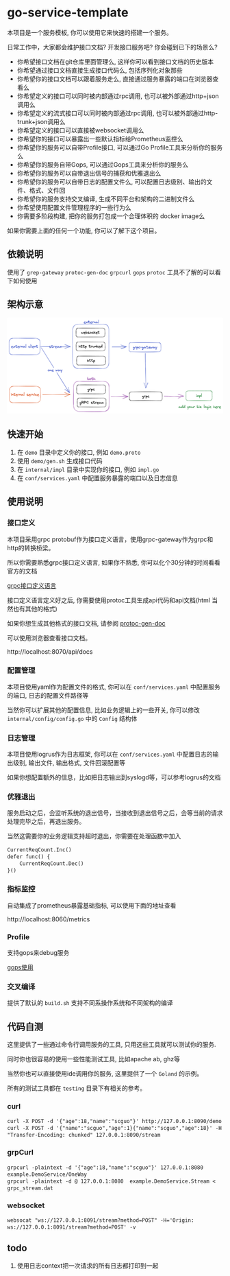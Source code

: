 # go-service-template

本项目是一个服务模板, 你可以使用它来快速的搭建一个服务。

日常工作中，大家都会维护接口文档? 开发接口服务吧? 你会碰到已下的场景么?

* 你希望接口文档在git仓库里面管理么, 这样你可以看到接口文档的历史版本
* 你希望通过接口文档直接生成接口代码么, 包括序列化对象那些
* 你希望你的接口文档可以跟着服务走么, 直接通过服务暴露的端口在浏览器查看么
* 你希望定义的接口可以同时被内部通过rpc调用, 也可以被外部通过http+json调用么
* 你希望定义的流式接口可以同时被内部通过rpc调用, 也可以被外部通过http-trunk+json调用么
* 你希望定义的接口可以直接被websocket调用么
* 你希望你的接口可以暴露出一些默认指标给Prometheus监控么
* 你希望你的服务可以自带Profile接口, 可以通过Go Profile工具来分析你的服务么
* 你希望你的服务自带Gops, 可以通过Gops工具来分析你的服务么
* 你希望你的服务可以自带退出信号的捕获和优雅退出么
* 你希望你的服务可以自带日志的配置文件么, 可以配置日志级别、输出的文件、格式、文件回
* 你希望你的服务支持交叉编译, 生成不同平台和架构的二进制文件么
* 你希望使用配置文件管理程序的一些行为么
* 你需要多阶段构建, 把你的服务打包成一个合理体积的 docker image么

如果你需要上面的任何一个功能, 你可以了解下这个项目。

## 依赖说明

使用了 `grep-gateway` `protoc-gen-doc` `grpcurl` `gops` `protoc` 工具不了解的可以看下如何使用

## 架构示意

![架构示意](./docs/arch.png)

## 快速开始

1. 在 `demo` 目录中定义你的接口, 例如 `demo.proto`
2. 使用 `demo/gen.sh` 生成接口代码
3. 在 `internal/impl` 目录中实现你的接口, 例如 `impl.go`
4. 在 `conf/services.yaml` 中配置服务暴露的端口以及日志信息

## 使用说明

### 接口定义

本项目采用grpc protobuf作为接口定义语言，使用grpc-gateway作为grpc和http的转换桥梁。

所以你需要熟悉grpc接口定义语言, 如果你不熟悉, 你可以化个30分钟的时间看看官方的文档

[grpc接口定义语言](https://developers.google.com/protocol-buffers/docs/proto3)

接口定义语言定义好之后, 你需要使用protoc工具生成api代码和api文档(html 当然也有其他的格式)

如果你想生成其他格式的接口文档, 请参阅 [protoc-gen-doc](https://github.com/pseudomuto/protoc-gen-doc)

可以使用浏览器查看接口文档。

http://localhost:8070/api/docs

### 配置管理

本项目使用yaml作为配置文件的格式, 你可以在 `conf/services.yaml` 中配置服务的端口, 日志的配置文件路径等

当然你可以扩展其他的配置信息, 比如业务逻辑上的一些开关, 你可以修改 `internal/config/config.go` 中的 `Config` 结构体

### 日志管理

本项目使用logrus作为日志框架, 你可以在 `conf/services.yaml` 中配置日志的输出级别, 输出文件, 输出格式, 文件回滚配置等

如果你想配置额外的信息，比如把日志输出到syslogd等，可以参考logrus的文档

### 优雅退出

服务启动之后，会监听系统的退出信号，当接收到退出信号之后，会等当前的请求处理完毕之后，再退出服务。

当然这需要你的业务逻辑支持超时退出，你需要在处理函数中加入
    
```
CurrentReqCount.Inc()
defer func() {
    CurrentReqCount.Dec()
}()
```

### 指标监控

自动集成了prometheus暴露基础指标, 可以使用下面的地址查看

http://localhost:8060/metrics

### Profile

支持gops来debug服务

[gops使用](https://github.com/google/gops)

### 交叉编译

提供了默认的 `build.sh` 支持不同系操作系统和不同架构的编译

## 代码自测

这里提供了一些通过命令行调用服务的工具, 只用这些工具就可以测试你的服务.

同时你也很容易的使用一些性能测试工具, 比如apache ab, ghz等

当然你也可以直接使用ide调用你的服务, 这里提供了一个 `Goland` 的示例。

所有的测试工具都在 `testing` 目录下有相关的参考。

### curl

```shell
curl -X POST -d '{"age":18,"name":"scguo"}' http://127.0.0.1:8090/demo
curl -X POST -d '{"name":"scguo","age":1}{"name":"scguo","age":18}' -H "Transfer-Encoding: chunked" 127.0.0.1:8090/stream
```

### grpCurl
```shell
grpcurl -plaintext -d '{"age":18,"name":"scguo"}' 127.0.0.1:8080 example.DemoService/OneWay
grpcurl -plaintext -d @ 127.0.0.1:8080  example.DemoService.Stream < grpc_stream.dat
```

### websocket

```shell
websocat "ws://127.0.0.1:8091/stream?method=POST" -H='Origin: ws://127.0.0.1:8091/stream?method=POST' -v
```

## todo

1. 使用日志context把一次请求的所有日志都打印到一起

